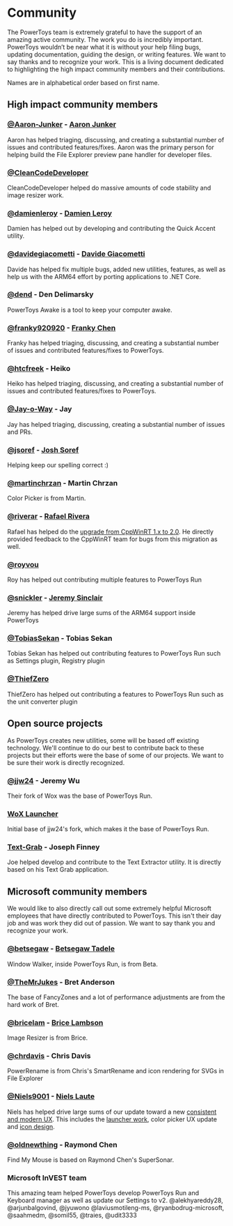 # Community

The PowerToys team is extremely grateful to have the support of an amazing active community.  The work you do is incredibly important.  PowerToys wouldn’t be near what it is without your help filing bugs, updating documentation, guiding the design, or writing features.  We want to say thanks and to recognize your work.  This is a living document dedicated to highlighting the high impact community members and their contributions.

Names are in alphabetical order based on first name.

## High impact community members

### [@Aaron-Junker](https://github.com/Aaron-Junker) - [Aaron Junker](https://aaron-junker.github.io)
Aaron has helped triaging, discussing, and creating a substantial number of issues and contributed features/fixes. Aaron was the primary person for helping build the File Explorer preview pane handler for developer files.

### [@CleanCodeDeveloper](https://github.com/CleanCodeDeveloper)
CleanCodeDeveloper helped do massive amounts of code stability and image resizer work.

### [@damienleroy](https://github.com/damienleroy) - [Damien Leroy](https://www.linkedin.com/in/Damien-Leroy-b2734416a/)
Damien has helped out by developing and contributing the Quick Accent utility.

### [@davidegiacometti](https://github.com/davidegiacometti) - [Davide Giacometti](https://www.linkedin.com/in/davidegiacometti/)
Davide has helped fix multiple bugs, added new utilities, features, as well as help us with the ARM64 effort by porting applications to .NET Core.

### [@dend](https://github.com/dend/) - Den Delimarsky

PowerToys Awake is a tool to keep your computer awake.

### [@franky920920](https://github.com/franky920920) - [Franky Chen](https://frankychen.net)
Franky has helped triaging, discussing, and creating a substantial number of issues and contributed features/fixes to PowerToys.

### [@htcfreek](https://github.com/htcfreek) - Heiko
Heiko has helped triaging, discussing, and creating a substantial number of issues and contributed features/fixes to PowerToys.

### [@Jay-o-Way](https://github.com/Jay-o-Way) - Jay
Jay has helped triaging, discussing, creating a substantial number of issues and PRs.

### [@jsoref](https://github.com/jsoref) - [Josh Soref](https://check-spelling.dev/)
Helping keep our spelling correct :)

### [@martinchrzan](https://github.com/martinchrzan/) - Martin Chrzan

Color Picker is from Martin.

### [@riverar](https://github.com/riverar) - [Rafael Rivera](https://withinrafael.com/)

Rafael has helped do the [upgrade from CppWinRT 1.x to 2.0](https://github.com/microsoft/PowerToys/issues/1907).  He directly provided feedback to the CppWinRT team for bugs from this migration as well.

### [@royvou](https://github.com/royvou)
Roy has helped out contributing multiple features to PowerToys Run

### [@snickler](https://github.com/snickler) - [Jeremy Sinclair](http://sinclairinat0r.com)
Jeremy has helped drive large sums of the ARM64 support inside PowerToys

### [@TobiasSekan](https://github.com/TobiasSekan) - Tobias Sekan
Tobias Sekan has helped out contributing features to PowerToys Run such as Settings plugin, Registry plugin

### [@ThiefZero](https://github.com/ThiefZero)
ThiefZero has helped out contributing a features to PowerToys Run such as the unit converter plugin

## Open source projects

As PowerToys creates new utilities, some will be based off existing technology. We'll continue to do our best to contribute back to these projects but their efforts were the base of some of our projects. We want to be sure their work is directly recognized.

### [@jjw24](https://github.com/jjw24/) - Jeremy Wu

Their fork of Wox was the base of PowerToys Run.

### [WoX Launcher](https://github.com/Wox-launcher/Wox/)

Initial base of jjw24's fork, which makes it the base of PowerToys Run.

### [Text-Grab](https://github.com/TheJoeFin/Text-Grab) - Joseph Finney
Joe helped develop and contribute to the Text Extractor utility.  It is directly based on his Text Grab application.

## Microsoft community members

We would like to also directly call out some extremely helpful Microsoft employees that have directly contributed to PowerToys. This isn't their day job and was work they did out of passion. We want to say thank you and recognize your work.

### [@betsegaw](https://github.com/betsegaw/) - [Betsegaw Tadele](http://www.dreamsofameaningfullife.com/)

Window Walker, inside PowerToys Run, is from Beta.  

### [@TheMrJukes](https://github.com/TheMrJukes/) - Bret Anderson

The base of FancyZones and a lot of performance adjustments are from the hard work of Bret.

### [@bricelam](https://github.com/bricelam/) - [Brice Lambson](https://bricelam.net/)

Image Resizer is from Brice.

### [@chrdavis](https://github.com/chrdavis/) - Chris Davis

PowerRename is from Chris's SmartRename and icon rendering for SVGs in File Explorer

### [@Niels9001](https://github.com/niels9001/) - [Niels Laute](https://nielslaute.com/)

Niels has helped drive large sums of our update toward a new [consistent and modern UX](https://github.com/microsoft/PowerToys/issues/891). This includes the [launcher work](https://github.com/microsoft/PowerToys/issues/44), color picker UX update and [icon design](https://github.com/microsoft/PowerToys/issues/1118).

### [@oldnewthing](https://github.com/oldnewthing) - Raymond Chen

Find My Mouse is based on Raymond Chen's SuperSonar.

### Microsoft InVEST team

This amazing team helped PowerToys develop PowerToys Run and Keyboard manager as well as update our Settings to v2.  @alekhyareddy28, @arjunbalgovind, @jyuwono @laviusmotileng-ms, @ryanbodrug-microsoft, @saahmedm, @somil55, @traies, @udit3333
